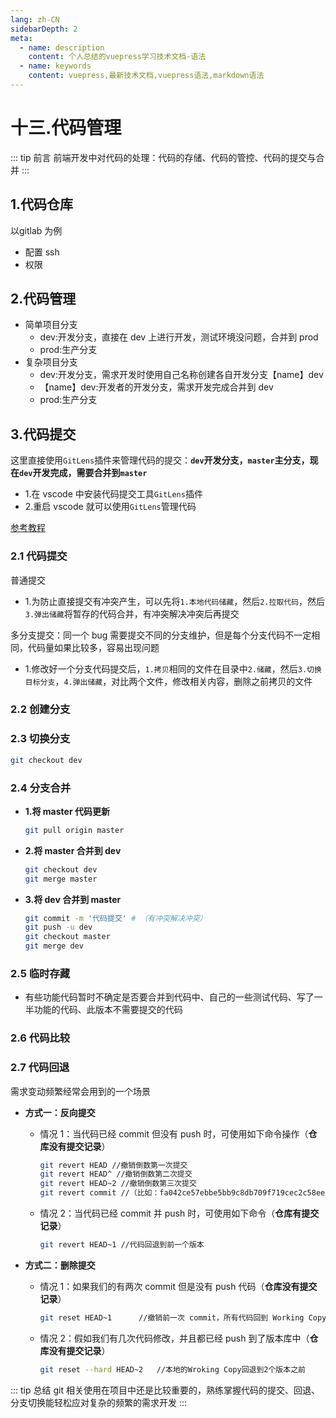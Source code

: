 ```yaml
---
lang: zh-CN
sidebarDepth: 2
meta:
  - name: description
    content: 个人总结的vuepress学习技术文档-语法
  - name: keywords
    content: vuepress,最新技术文档,vuepress语法,markdown语法
---
```


# 十三.代码管理

::: tip 前言
前端开发中对代码的处理：代码的存储、代码的管控、代码的提交与合并
:::

## 1.代码仓库

以gitlab 为例

- 配置 ssh
- 权限

## 2.代码管理

- 简单项目分支
  - dev:开发分支，直接在 dev 上进行开发，测试环境没问题，合并到 prod
  - prod:生产分支
- 复杂项目分支
  - dev:开发分支，需求开发时使用自己名称创建各自开发分支【name】dev
  - 【name】dev:开发者的开发分支，需求开发完成合并到 dev
  - prod:生产分支

## 3.代码提交

这里直接使用`GitLens`插件来管理代码的提交：**`dev`开发分支，`master`主分支，现在`dev`开发完成，需要合并到`master`**

- 1.在 vscode 中安装代码提交工具`GitLens`插件
- 2.重启 vscode 就可以使用`GitLens`管理代码

[参考教程](https://www.jianshu.com/p/95a1a06ac0fb)

### 2.1 代码提交

<kbd>普通提交</kbd>

- 1.为防止直接提交有冲突产生，可以先将`1.本地代码储藏`，然后`2.拉取代码`，然后`3.弹出储藏`将暂存的代码合并，有冲突解决冲突后再提交

<kbd>多分支提交</kbd>：同一个 bug 需要提交不同的分支维护，但是每个分支代码不一定相同，代码量如果比较多，容易出现问题

- 1.修改好一个分支代码提交后，`1.拷贝`相同的文件在目录中`2.储藏`，然后`3.切换目标分支`，`4.弹出储藏`，对比两个文件，修改相关内容，删除之前拷贝的文件

### 2.2 创建分支

### 2.3 切换分支

```sh
git checkout dev
```

### 2.4 分支合并

- **1.将 master 代码更新**

  ```sh
  git pull origin master
  ```

- **2.将 master 合并到 dev**

  ```sh
  git checkout dev
  git merge master
  ```

- **3.将 dev 合并到 master**

  ```sh
  git commit -m '代码提交' # （有冲突解决冲突）
  git push -u dev
  git checkout master
  git merge dev
  ```

### 2.5 临时存藏

- 有些功能代码暂时不确定是否要合并到代码中、自己的一些测试代码、写了一半功能的代码、此版本不需要提交的代码

### 2.6 代码比较

### 2.7 代码回退

需求变动频繁经常会用到的一个场景

- **方式一：反向提交**

  - 情况 1：当代码已经 commit 但没有 push 时，可使用如下命令操作（**仓库没有提交记录**）

    ```sh
    git revert HEAD //撤销倒数第一次提交
    git revert HEAD^ //撤销倒数第二次提交
    git revert HEAD~2 //撤销倒数第三次提交
    git revert commit //（比如：fa042ce57ebbe5bb9c8db709f719cec2c58ee7ff）撤销指定的版本，撤销也会作为一次提交进
    ```

  - 情况 2：当代码已经 commit 并 push 时，可使用如下命令（**仓库有提交记录**）
    ```sh
    git revert HEAD~1 //代码回退到前一个版本
    ```

- **方式二：删除提交**

  - 情况 1：如果我们的有两次 commit 但是没有 push 代码（**仓库没有提交记录**）
    ```sh
    git reset HEAD~1      //撤销前一次 commit，所有代码回到 Working Copy
    ```
  - 情况 2：假如我们有几次代码修改，并且都已经 push 到了版本库中（**仓库没有提交记录**）
    ```sh
    git reset --hard HEAD~2   //本地的Wroking Copy回退到2个版本之前
    ```

::: tip 总结
git 相关使用在项目中还是比较重要的，熟练掌握代码的提交、回退、分支切换能轻松应对复杂的频繁的需求开发
:::
